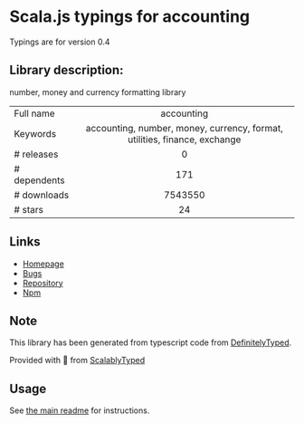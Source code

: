 
# Scala.js typings for accounting

Typings are for version 0.4

## Library description:
number, money and currency formatting library

|                    |                 |
| ------------------ | :-------------: |
| Full name          | accounting |
| Keywords           | accounting, number, money, currency, format, utilities, finance, exchange |
| # releases         | 0 |
| # dependents       | 171 |
| # downloads        | 7543550 |
| # stars            | 24 |

## Links
- [Homepage](http://openexchangerates.github.io/accounting.js)
- [Bugs](https://github.com/openexchangerates/accounting.js/issues)
- [Repository](https://github.com/openexchangerates/accounting.js)
- [Npm](https://www.npmjs.com/package/accounting)
    


## Note
This library has been generated from typescript code from [DefinitelyTyped](https://definitelytyped.org).

Provided with :purple_heart: from [ScalablyTyped](https://github.com/oyvindberg/ScalablyTyped)

## Usage
See [the main readme](../../readme.md) for instructions.


